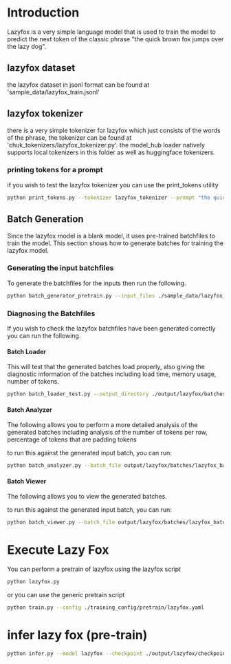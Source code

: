 # Introduction
Lazyfox is a very simple language model that is used to train the model to predict the next token of the classic phrase "the quick brown fox jumps over the lazy dog".

## lazyfox dataset
the lazyfox dataset in jsonl format can be found at 'sample_data/lazyfox_train.jsonl'

## lazyfox tokenizer
there is a very simple tokenizer for lazyfox which just consists of the words of the phrase, the tokenizer can be found at 'chuk_tokenizers/lazyfox_tokenizer.py'.  the model_hub loader natively supports local tokenizers in this folder as well as huggingface tokenizers.

### printing tokens for a prompt
if you wish to test the lazyfox tokenizer you can use the print_tokens utility

```bash
python print_tokens.py --tokenizer lazyfox_tokenizer --prompt "the quick brown fox jumps over the lazy dog"
```

## Batch Generation
Since the lazyfox model is a blank model, it uses pre-trained batchfiles to train the model.
This section shows how to generate batches for training the lazyfox model.

### Generating the input batchfiles
To generate the batchfiles for the inputs then run the following.

```bash
python batch_generator_pretrain.py --input_files ./sample_data/lazyfox_train.jsonl --tokenizer lazyfox_tokenizer --output_directory ./output/lazyfox/batches --file_prefix lazyfox --max_sequence_length 16 --batch_size 1
```

### Diagnosing the Batchfiles
If you wish to check the lazyfox batchfiles have been generated correctly you can run the following.

#### Batch Loader
This will test that the generated batches load properly, also giving the diagnostic information of the batches including load time, memory usage, number of tokens.

```bash
python batch_loader_test.py --output_directory ./output/lazyfox/batches --file_prefix lazyfox
```

#### Batch Analyzer
The following allows you to perform a more detailed analysis of the generated batches including analysis of the number of tokens per row, percentage of tokens that are padding tokens

to run this against the generated input batch, you can run:

```bash
python batch_analyzer.py --batch_file output/lazyfox/batches/lazyfox_batch_0001.npz --tokenizer lazyfox_tokenizer
```

#### Batch Viewer
The following allows you to view the generated batches.

to run this against the generated input batch, you can run:

```bash
python batch_viewer.py --batch_file output/lazyfox/batches/lazyfox_batch_0001.npz --tokenizer lazyfox_tokenizer
```

# Execute Lazy Fox
You can perform a pretrain of lazyfox using the lazyfox script

```bash
python lazyfox.py
```

or you can use the generic pretrain script

```bash
python train.py --config ./training_config/pretrain/lazyfox.yaml
```

# infer lazy fox (pre-train)

```bash
python infer.py --model lazyfox --checkpoint ./output/lazyfox/checkpoints/checkpoint_epoch_50.npz --prompt "the quick brown"
```